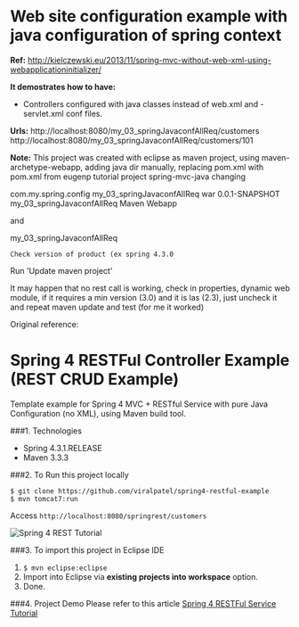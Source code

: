 Web site configuration example with java configuration of spring context 
========================================================================

**Ref:**
http://kielczewski.eu/2013/11/spring-mvc-without-web-xml-using-webapplicationinitializer/
  
**It demostrates how to have:**
- Controllers configured with java classes instead of web.xml and -servlet.xml conf files.

**Urls:**
http://localhost:8080/my_03_springJavaconfAllReq/customers
http://localhost:8080/my_03_springJavaconfAllReq/customers/101

**Note:**
This project was created with eclipse as maven project, using maven-archetype-webapp, 
adding java dir manually, replacing pom.xml with pom.xml from eugenp tutorial project spring-mvc-java
changing 

 <groupId>com.my.spring.config</groupId>
  <artifactId>my_03_springJavaconfAllReq</artifactId>
  <packaging>war</packaging>
  <version>0.0.1-SNAPSHOT</version>
  <name>my_03_springJavaconfAllReq Maven Webapp</name>
  
  and
  
  <build>
    <finalName>my_03_springJavaconfAllReq</finalName>
    
    Check version of product (ex spring 4.3.0
  Run 'Update maven project'
  
  It may happen that no rest call is working, check in properties, dynamic web module, if it requires a min version (3.0) and it is las (2.3), just uncheck it and repeat maven update and test (for me it worked)
 
 Original reference:
 
# Spring 4 RESTFul Controller Example (REST CRUD Example)
Template example for Spring 4 MVC + RESTful Service with pure Java Configuration (no XML), using Maven build tool.

###1. Technologies
* Spring 4.3.1.RELEASE
* Maven 3.3.3

###2. To Run this project locally
```shell
$ git clone https://github.com/viralpatel/spring4-restful-example
$ mvn tomcat7:run
```
Access ```http://localhost:8080/springrest/customers```

![Spring 4 REST Tutorial](http://img.viralpatel.net/2016/06/spring-4-mvc-rest-controller-service-restful.png) 

###3. To import this project in Eclipse IDE
1. ```$ mvn eclipse:eclipse```
2. Import into Eclipse via **existing projects into workspace** option.
3. Done. 


###4. Project Demo
Please refer to this article [Spring 4 RESTFul Service Tutorial](http://viralpatel.net/blogs/spring-4-mvc-rest-example-json/)   
